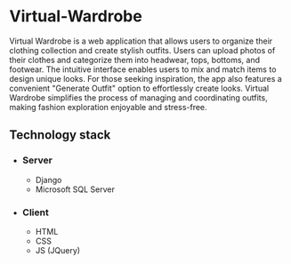 # Virtual-Wardrobe
Virtual Wardrobe is a web application that allows users to organize their clothing collection and create stylish outfits. Users can upload photos of their clothes and categorize them into headwear, tops, bottoms, and footwear. The intuitive interface enables users to mix and match items to design unique looks. For those seeking inspiration, the app also features a convenient "Generate Outfit" option to effortlessly create looks. Virtual Wardrobe simplifies the process of managing and coordinating outfits, making fashion exploration enjoyable and stress-free.

## Technology stack
- ### Server
  - Django
  - Microsoft SQL Server
- ### Client
  - HTML
  - CSS
  - JS (JQuery) 
